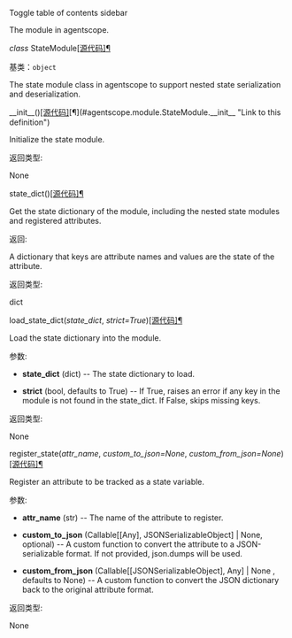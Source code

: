 Toggle table of contents sidebar

The module in agentscope.

*class* StateModule[\[源代码\]](https://doc.agentscope.io/zh_CN/_modules/agentscope/module/_state_module.html#StateModule)[¶](#agentscope.module.StateModule "Link to this definition")

基类：`object`

The state module class in agentscope to support nested state serialization and deserialization.

\_\_init\_\_()[\[源代码\]](https://doc.agentscope.io/zh_CN/_modules/agentscope/module/_state_module.html#StateModule.__init__)[¶](#agentscope.module.StateModule.__init__ "Link to this definition")

Initialize the state module.

返回类型:

None

state\_dict()[\[源代码\]](https://doc.agentscope.io/zh_CN/_modules/agentscope/module/_state_module.html#StateModule.state_dict)[¶](#agentscope.module.StateModule.state_dict "Link to this definition")

Get the state dictionary of the module, including the nested state modules and registered attributes.

返回:

A dictionary that keys are attribute names and values are the state of the attribute.

返回类型:

dict

load\_state\_dict(*state\_dict*, *strict\=True*)[\[源代码\]](https://doc.agentscope.io/zh_CN/_modules/agentscope/module/_state_module.html#StateModule.load_state_dict)[¶](#agentscope.module.StateModule.load_state_dict "Link to this definition")

Load the state dictionary into the module.

参数:

-   **state\_dict** (dict) -- The state dictionary to load.
    
-   **strict** (bool, defaults to True) -- If True, raises an error if any key in the module is not found in the state\_dict. If False, skips missing keys.
    

返回类型:

None

register\_state(*attr\_name*, *custom\_to\_json\=None*, *custom\_from\_json\=None*)[\[源代码\]](https://doc.agentscope.io/zh_CN/_modules/agentscope/module/_state_module.html#StateModule.register_state)[¶](#agentscope.module.StateModule.register_state "Link to this definition")

Register an attribute to be tracked as a state variable.

参数:

-   **attr\_name** (str) -- The name of the attribute to register.
    
-   **custom\_to\_json** (Callable\[\[Any\], JSONSerializableObject\] | None, optional) -- A custom function to convert the attribute to a JSON-serializable format. If not provided, json.dumps will be used.
    
-   **custom\_from\_json** (Callable\[\[JSONSerializableObject\], Any\] | None , defaults to None) -- A custom function to convert the JSON dictionary back to the original attribute format.
    

返回类型:

None